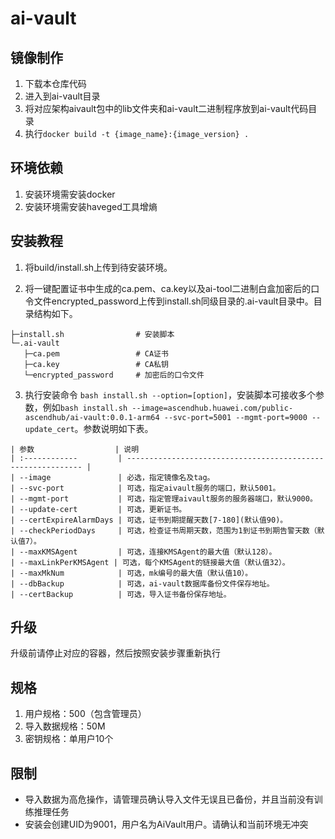 # ai-vault

## 镜像制作
1. 下载本仓库代码
2. 进入到ai-vault目录
3. 将对应架构aivault包中的lib文件夹和ai-vault二进制程序放到ai-vault代码目录
4. 执行`docker build -t {image_name}:{image_version} .`

## 环境依赖
1. 安装环境需安装docker
2. 安装环境需安装haveged工具增熵

## 安装教程
1. 将build/install.sh上传到待安装环境。

2. 将一键配置证书中生成的ca.pem、ca.key以及ai-tool二进制白盒加密后的口令文件encrypted_password上传到install.sh同级目录的.ai-vault目录中。目录结构如下。
```
├─install.sh                # 安装脚本
└─.ai-vault
   ├─ca.pem                 # CA证书    
   ├─ca.key                 # CA私钥
   └─encrypted_password     # 加密后的口令文件
```
3. 执行安装命令
`bash install.sh --option=[option]`，安装脚本可接收多个参数，例如`bash install.sh --image=ascendhub.huawei.com/public-ascendhub/ai-vault:0.0.1-arm64 --svc-port=5001 --mgmt-port=9000 --update_cert`。参数说明如下表。
```
| 参数                  | 说明                                                           
| :------------         | ------------------------------------------------------------ |
| --image               | 必选，指定镜像名及tag。                                          
| --svc-port            | 可选，指定aivault服务的端口，默认5001。                                
| --mgmt-port           | 可选，指定管理aivault服务的服务器端口，默认9000。                        
| --update-cert         | 可选，更新证书。                                                     
| --certExpireAlarmDays | 可选，证书到期提醒天数[7-180](默认值90)。                               
| --checkPeriodDays     | 可选，检查证书周期天数，范围为1到证书到期告警天数（默认值7）。                
| --maxKMSAgent         | 可选，连接KMSAgent的最大值（默认128）。                                 
| --maxLinkPerKMSAgent | 可选，每个KMSAgent的链接最大值（默认值32）。                             
| --maxMkNum            | 可选，mk编号的最大值（默认值10）。                                      
| --dbBackup            | 可选，ai-vault数据库备份文件保存地址。                                  
| --certBackup          | 可选，导入证书备份保存地址。                                        
```

## 升级
升级前请停止对应的容器，然后按照安装步骤重新执行

## 规格
1. 用户规格：500（包含管理员）
2. 导入数据规格：50M
3. 密钥规格：单用户10个

## 限制
- 导入数据为高危操作，请管理员确认导入文件无误且已备份，并且当前没有训练推理任务
- 安装会创建UID为9001，用户名为AiVault用户。请确认和当前环境无冲突



